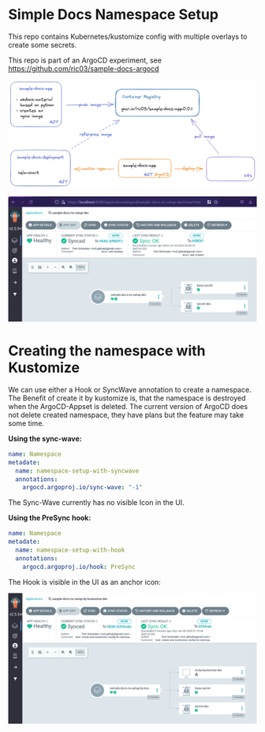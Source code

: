 # Simple Docs Namespace Setup

This repo contains Kubernetes/kustomize config with multiple overlays to create some secrets.

This repo is part of an ArgoCD experiment, see https://github.com/ric03/sample-docs-argocd

<picture>
  <source media="(prefers-color-scheme: dark)" srcset="https://github.com/ric03/sample-docs-argocd/raw/main/docs/component-overview-transparent-darkmode.png">
  <img alt="Component Overview" src="https://github.com/ric03/sample-docs-argocd/raw/main/docs/component-overview-transparent.png">
</picture>

![](./docs/screenshot-argocd-part-of-appset.png)

# Creating the namespace with Kustomize

We can use either a Hook or SyncWave annotation to create a namespace.
The Benefit of create it by kustomize is, that the namespace is destroyed when the ArgoCD-Appset is deleted.
The current version of ArgoCD does not delete created namespace, they have plans but the feature may take some time.

**Using the sync-wave:**

```yaml
name: Namespace
metadate:
  name: namespace-setup-with-syncwave
  annotations:
    argocd.argoproj.io/sync-wave: "-1"
```

The Sync-Wave currently has no visible Icon in the UI.

**Using the PreSync hook:**

```yaml
name: Namespace
metadate:
  name: namespace-setup-with-hook
  annotations:
    argocd.argoproj.io/hook: PreSync
```

The Hook is visible in the UI as an anchor icon:

![](docs/screenshot-argocd-ns-setup-by-kustomize.png)

